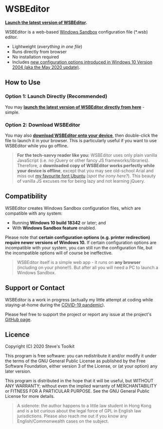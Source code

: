 # WSBEditor

**[Launch the latest version of WSBEditor](https://leesteve.tk/WSBEditor/WSBEditor.html).**

WSBEditor is a web-based [Windows Sandbox](https://docs.microsoft.com/en-us/windows/security/threat-protection/windows-sandbox/windows-sandbox-overview) configuration file (*.wsb) editor.

- Lightweight (_everything in one file_)
- Runs directly from browser
- No installation required
- Includes [new configuration options introduced in Windows 10 Version 2004 (aka the May 2020 update)](https://docs.microsoft.com/en-us/windows/whats-new/whats-new-windows-10-version-2004#windows-sandbox).

## How to Use

### Option 1: Launch Directly (Recommended)
You may **[launch the latest version of WSBEditor directly from here](https://leesteve.tk/WSBEditor/WSBEditor.html)** - simple.

### Option 2: Download WSBEditor
You may also **[download WSBEditor onto your device](https://github.com/leestevetk/WSBEditor/releases)**, then double-click the file to launch it in your browser.  This is particularly useful if you want to use WSBEditor while you go offline.

> **For the tech-savvy reader like you:** WSBEditor uses only plain vanilla JavaScript (i.e. no jQuery or other fancy JS frameworks/libraries).  Therefore, a **downloaded copy of WSBEditor works perfectly while your device is offline**, except that you may see old-school Arial and miss out [my favourite font Ubuntu](https://design.ubuntu.com/font/) (_spot the irony here?_).  This beauty of vanilla JS excuses me for being lazy and not learning jQuery.

## Compatibility

WSBEditor creates Windows Sandbox configuration files, which are compatible with any system:
- Running **Windows 10 build 18342** or later; and
- With **Windows Sandbox feature** enabled.

Please note that **certain configuration options (e.g. printer redirection) require newer versions of Windows 10.**  If certain configuration options are incompatible with your system, you can still run the configuration file, but the incompatible options will of course be ineffective. 

> WSBEditor itself is a simple web app - it runs on **any browser** (including on your phone!!).  But after all you will need a PC to launch a Windows Sandbox.

## Support or Contact

WSBEditor is a work in progress (actually my little attempt at coding while staying-at-home during the [COVID-19 pandemic](https://en.wikipedia.org/wiki/COVID-19_pandemic)).

Please feel free to support the project or report any issue at the project's [GitHub page](https://github.com/leestevetk/WSBEditor).

## Licence

Copyright (C) 2020 Steve's Toolkit

This program is free software: you can redistribute it and/or modify it under the terms of the GNU General Public License as published by the Free Software Foundation, either version 3 of the License, or (at your option) any later version.

This program is distributed in the hope that it will be useful, but WITHOUT ANY WARRANTY; without even the implied warranty of MERCHANTABILITY or FITNESS FOR A PARTICULAR PURPOSE. See the GNU General Public License for more details.

> A sidenote: the author happens to a little law student in Hong Kong and is a bit curious about the legal force of GPL in English law jurisdictions.  Please also reach me out if you know any English/Commonwealth cases on the subject.
